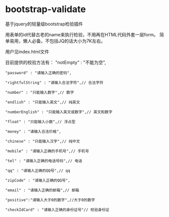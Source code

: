 # bootstrap-validate
基于jquery的轻量级bootstrap检验插件

用表单的id代替古老的name来执行检验，不用再在HTML代码外套一层form。
简单易用，懒人必备。不包括JQ的话大小为7K左右。

用户见index.html文件

目前提供的校验方法有：
	"notEmpty" : "不能为空",
	
	"password" : "请输入正确的密码",
	
	"rightfulString" : "请输入合法字符",// 合法字符
	
	"number" : "只能输入数字",// 数字
	
	"endlish" : "只能输入英文",// 纯英文
	
	"numberEnglish" : "只能输入英文或数字",// 英文和数字
	
	"float" : "只能输入小数",// 浮点型
	
	"money" : "请输入合法价格",
	
	"chinese" : "只能输入汉字",// 纯中文
	
	"mobile" : "请输入正确的手机号",// 手机号
	
	"tel" : "请输入正确的电话号码",// 电话
	
	"qq" : "请输入正确的QQ号",// qq
	
	"zipCode" : "请输入正确的QQ号",
	
	"email" : "请输入正确的邮箱",// 邮箱
	
	"positive":"请输入大于0的数字",//大于0的数字
	
	"checkIdCard" : "请输入正确的身份证号"// 校验身份证
